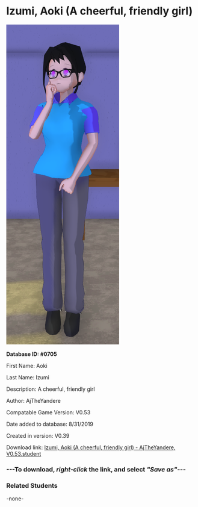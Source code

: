 # Izumi, Aoki (A cheerful, friendly girl)

<img src="../../Files/Images/Izumi, Aoki (A cheerful, friendly girl).png" title="Izumi, Aoki (A cheerful, friendly girl) - AjTheYandere, V0.53">

**Database ID: #0705**

First Name: Aoki

Last Name: Izumi

Description: A cheerful, friendly girl

Author: AjTheYandere

Compatable Game Version: V0.53

Date added to database: 8/31/2019

Created in version: V0.39

Download link: <a href="https://raw.githubusercontent.com/Arbiter1223/Daigaku-Gurashi-Custom-Students/master/Files/Student%20Files/Izumi%2C%20Aoki%20(A%20cheerful%2C%20friendly%20girl)%20-%20AjTheYandere%2C%20V0.53.student">Izumi, Aoki (A cheerful, friendly girl) - AjTheYandere, V0.53.student</a>

### ---**To download, _right-click_ the link, and select _"Save as"_**---

### Related Students

-none-

